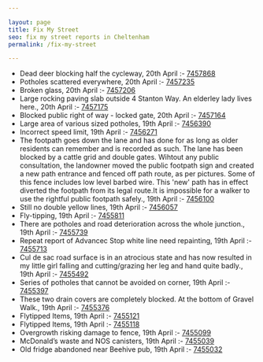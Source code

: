 ```yaml
---

layout: page
title: Fix My Street
seo: fix my street reports in Cheltenham
permalink: /fix-my-street

---
```


<!-- fix_marker starts -->

- Dead deer blocking half the cycleway, 20th April :- [7457868](https://www.fixmystreet.com/report/7457868)
- Potholes scattered everywhere, 20th April :- [7457235](https://www.fixmystreet.com/report/7457235)
- Broken glass, 20th April :- [7457206](https://www.fixmystreet.com/report/7457206)
- Large rocking paving slab outside 4 Stanton Way. An elderley lady lives here., 20th April :- [7457175](https://www.fixmystreet.com/report/7457175)
- Blocked public right of way - locked gate, 20th April :- [7457164](https://www.fixmystreet.com/report/7457164)
- Large area of various sized potholes, 19th April :- [7456390](https://www.fixmystreet.com/report/7456390)
- Incorrect speed limit, 19th April :- [7456271](https://www.fixmystreet.com/report/7456271)
- The footpath goes down the lane and has done for as long as older residents can remember and is recorded as such. The lane has been blocked by a cattle grid and double gates. Wihtout any public consultation, the landowner moved the public footpath sign and created a new path entrance and fenced off path route, as per pictures. Some of this fence includes low level barbed wire. This 'new' path has in effect diverted the footpath from its legal route.It is impossible for a walker to use the rightful public footpath safely., 19th April :- [7456100](https://www.fixmystreet.com/report/7456100)
- Still no double yellow lines, 19th April :- [7456057](https://www.fixmystreet.com/report/7456057)
- Fly-tipping, 19th April :- [7455811](https://www.fixmystreet.com/report/7455811)
- There are potholes and road deterioration across the whole junction., 19th April :- [7455739](https://www.fixmystreet.com/report/7455739)
- Repeat report of Advancec Stop white line need repainting, 19th April :- [7455713](https://www.fixmystreet.com/report/7455713)
- Cul de sac road surface is in an atrocious state and has now resulted in my little girl falling and cutting/grazing her leg and hand quite badly., 19th April :- [7455492](https://www.fixmystreet.com/report/7455492)
- Series of potholes that cannot be avoided on corner, 19th April :- [7455397](https://www.fixmystreet.com/report/7455397)
- These two drain covers are completely blocked. At the bottom of Gravel Walk., 19th April :- [7455376](https://www.fixmystreet.com/report/7455376)
- Flytipped Items, 19th April :- [7455121](https://www.fixmystreet.com/report/7455121)
- Flytipped Items, 19th April :- [7455118](https://www.fixmystreet.com/report/7455118)
- Overgrowth risking damage to fence, 19th April :- [7455099](https://www.fixmystreet.com/report/7455099)
- McDonald’s waste and NOS canisters, 19th April :- [7455039](https://www.fixmystreet.com/report/7455039)
- Old fridge abandoned near Beehive pub, 19th April :- [7455032](https://www.fixmystreet.com/report/7455032)

<!-- fix_marker ends -->